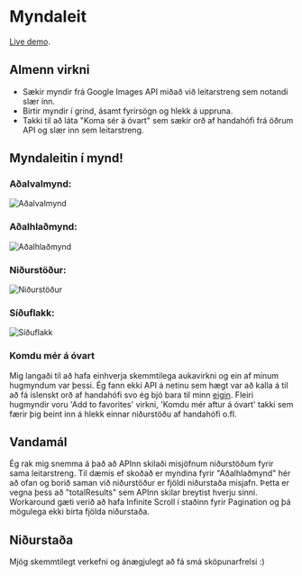 # Myndaleit
[Live demo](https://main.d3vs3norly6hqz.amplifyapp.com/).
## Almenn virkni
* Sækir myndir frá Google Images API miðað við leitarstreng sem notandi slær inn.
* Birtir myndir í grind, ásamt fyrirsögn og hlekk á uppruna.
* Takki til að láta "Koma sér á óvart" sem sækir orð af handahófi frá öðrum API og slær inn sem leitarstreng.
## Myndaleitin í mynd!
### Aðalvalmynd: 
![Aðalvalmynd](https://i.gyazo.com/c874a3f02013269f0aff23fe8300f2e4.png "Aðalvalmynd")
### Aðalhlaðmynd: 
![Aðalhlaðmynd](https://i.gyazo.com/29daad34cf1274ef31830ef9d13c5e58.png "Aðalhlaðmynd")
### Niðurstöður: 
![Niðurstöður](https://i.gyazo.com/c192a4febf548b010318f0ce347be1cb.png "Niðurstöður")
### Síðuflakk: 
![Síðuflakk](https://i.gyazo.com/0ac9423fbc8f0be28dd95813c606fbca.png "Síðuflakk")

### Komdu mér á óvart
Mig langaði til að hafa einhverja skemmtilega aukavirkni og ein af mínum hugmyndum var þessi. Ég fann ekki API á netinu sem hægt var að kalla á til að 
fá íslenskt orð af handahófi svo ég bjó bara til minn [eigin](https://github.com/Bjarturl/Random_ord_api). Fleiri hugmyndir voru 'Add to favorites' virkni, 'Komdu mér
aftur á óvart' takki sem færir þig beint inn á hlekk einnar niðurstöðu af handahófi o.fl.

## Vandamál
Ég rak mig snemma á það að APInn skilaði misjöfnum niðurstöðum fyrir sama leitarstreng. Til dæmis ef skoðað er myndina fyrir "Aðalhlaðmynd" hér að ofan og borið saman
við niðurstöður er fjöldi niðurstaða misjafn. Þetta er vegna þess að "totalResults" sem APInn skilar breytist hverju sinni. Workaround gæti verið að hafa Infinite Scroll
í staðinn fyrir Pagination og þá mögulega ekki birta fjölda niðurstaða.

## Niðurstaða
Mjög skemmtilegt verkefni og ánægjulegt að fá smá sköpunarfrelsi :)
